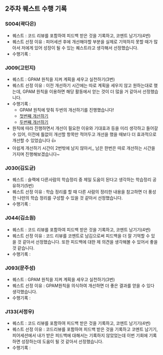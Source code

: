 ## 2주차 퀘스트 수행 기록

### S004(곽다은)
- 퀘스트 : 코드 리뷰를 포함하여 피드백 받은 것을 기록하고, 코멘트 남기기(4번)
- 퀘스트 선정 이유 : 피어세션 후에 개선해야할 부분을 실제로 기억하지 못할 때가 많아서 저에게 있어 성장이 될 수 있는 퀘스트라고 생각해서 선정했습니다.
- 수행기록 :

### J009(고민지)
- 퀘스트 : GPAM 원칙을 지켜 계획을 세우고 실천하기(3번)
- 퀘스트 선정 이유 : 이전 개선하기 시간에는 따로 계획을 세우지 않고 원하는대로 했는데, GPAM 원칙을 이용하면 해당 활동에서 얻는 것이 더 많을 거 같아서 선정했습니다.
- 수행기록 :
  - GPAM 원칙에 맞춰 두번의 개선하기를 진행했습니다! 
  - [첫번째 개선하기](https://gist.github.com/gominzip/f0f3c3e88b4bbfb44e4d34e0de655685#%EA%B0%99%EC%9D%B4-%EA%B0%9C%EC%84%A0%ED%95%98%EA%B8%B0)
  - [두번째 개선하기](https://gist.github.com/gominzip/e80b97c0ab5f643c266fb7330c6e6965#%EA%B0%81%EC%9E%90-%EA%B0%9C%EC%84%A0%ED%95%98%EA%B8%B0-j009)
- 원칙에 따라 진행하면서 개선이 필요한 이유와 기대효과 등을 미리 생각하고 들어갈 수 있어, 이전에 틀없이 개선할 항목만 적어두고 개선을 했을 때보다 더 효과적으로 개선할 수 있었습니다 👍
- 아쉽게 개선하기 시간이 2번밖에 남지 않아서,, 남은 한번은 따로 개선하는 시간을 가지며 진행해보겠습니다~


### J030(김도균) 
- 퀘스트 : 슬랙에 다른사람의 학습정리 중 제일 도움이 된다고 생각하는 학습정리 공유하기(5번)
- 퀘스트 선정 이유 : 학습 정리를 할 때 다른 사람의 정리한 내용을 참고하면 더 풍성한 나만의 학습 정리를 구성할 수 있을 것 같아서 선정했습니다.
- 수행기록 :

### J044(김소원)
- 퀘스트 : 코드 리뷰를 포함하여 피드백 받은 것을 기록하고, 코멘트 남기기(4번)
- 퀘스트 선정 이유 : 코드 리뷰를 코멘트로 남김으로써 피드백을 더 잘 기억할 수 있을 것 같아서 선정했습니다. 또한 피드백에 대한 제 의견을 생각해볼 수 있어서 좋을 것 같습니다.
- 수행기록 :

### J093(문주성)
- 퀘스트 : GPAM 원칙을 지켜 계획을 세우고 실천하기(3번)
- 퀘스트 선정 이유 : GPAM원칙을 의식하여 개선하면 더 좋은 결과를 얻을 수 있다 생각했습니다.
- 수행기록 :

### J133(서정우)
- 퀘스트 : 코드 리뷰를 포함하여 피드백 받은 것을 기록하고, 코멘트 남기기(4번)
- 퀘스트 선정 이유 : 코드리뷰를 포함하여 피드백 받은 것을 기록하고 코멘트 남기기, 피어세션에서 내가 받은 피드백에 대해서는 기록하지 않았었는데 이번 기회에 기록하면 성장하는데 도움이 될 것 같아서 선정했습니다.
- 수행기록 : 
